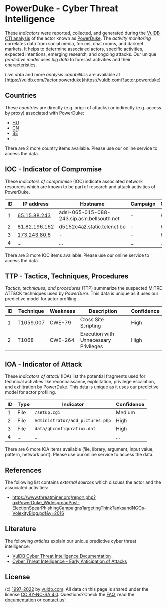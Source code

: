 # PowerDuke - Cyber Threat Intelligence

These _indicators_ were reported, collected, and generated during the [VulDB CTI analysis](https://vuldb.com/?kb.cti) of the actor known as [PowerDuke](https://vuldb.com/?actor.powerduke). The _activity monitoring_ correlates data from social media, forums, chat rooms, and darknet markets. It helps to determine associated actors, specific activities, expected intentions, emerging research, and ongoing attacks. Our unique _predictive model_ uses _big data_ to forecast activities and their characteristics.

_Live data_ and more _analysis capabilities_ are available at [https://vuldb.com/?actor.powerduke](https://vuldb.com/?actor.powerduke)

## Countries

These _countries_ are directly (e.g. origin of attacks) or indirectly (e.g. access by proxy) associated with PowerDuke:

* [HU](https://vuldb.com/?country.hu)
* [CN](https://vuldb.com/?country.cn)
* [BE](https://vuldb.com/?country.be)
* ...

There are 2 more country items available. Please use our online service to access the data.

## IOC - Indicator of Compromise

These _indicators of compromise_ (IOC) indicate associated network resources which are known to be part of research and attack activities of PowerDuke.

ID | IP address | Hostname | Campaign | Confidence
-- | ---------- | -------- | -------- | ----------
1 | [65.15.88.243](https://vuldb.com/?ip.65.15.88.243) | adsl-065-015-088-243.sip.asm.bellsouth.net | - | High
2 | [81.82.196.162](https://vuldb.com/?ip.81.82.196.162) | d5152c4a2.static.telenet.be | - | High
3 | [173.243.80.6](https://vuldb.com/?ip.173.243.80.6) | - | - | High
4 | ... | ... | ... | ...

There are 3 more IOC items available. Please use our online service to access the data.

## TTP - Tactics, Techniques, Procedures

_Tactics, techniques, and procedures_ (TTP) summarize the suspected MITRE ATT&CK techniques used by _PowerDuke_. This data is unique as it uses our predictive model for actor profiling.

ID | Technique | Weakness | Description | Confidence
-- | --------- | -------- | ----------- | ----------
1 | T1059.007 | CWE-79 | Cross Site Scripting | High
2 | T1068 | CWE-264 | Execution with Unnecessary Privileges | High

## IOA - Indicator of Attack

These _indicators of attack_ (IOA) list the potential fragments used for technical activities like reconnaissance, exploitation, privilege escalation, and exfiltration by PowerDuke. This data is unique as it uses our predictive model for actor profiling.

ID | Type | Indicator | Confidence
-- | ---- | --------- | ----------
1 | File | `/setup.cgi` | Medium
2 | File | `Administrator/add_pictures.php` | High
3 | File | `data/gbconfiguration.dat` | High
4 | ... | ... | ...

There are 6 more IOA items available (file, library, argument, input value, pattern, network port). Please use our online service to access the data.

## References

The following list contains _external sources_ which discuss the actor and the associated activities:

* https://www.threatminer.org/report.php?q=PowerDuke_WidespreadPost-ElectionSpearPhishingCampaignsTargetingThinkTanksandNGOs-VolexityBlog.pdf&y=2016

## Literature

The following _articles_ explain our unique predictive cyber threat intelligence:

* [VulDB Cyber Threat Intelligence Documentation](https://vuldb.com/?kb.cti)
* [Cyber Threat Intelligence - Early Anticipation of Attacks](https://www.scip.ch/en/?labs.20201022)

## License

(c) [1997-2022](https://vuldb.com/?kb.changelog) by [vuldb.com](https://vuldb.com/?kb.about). All data on this page is shared under the license [CC BY-NC-SA 4.0](https://creativecommons.org/licenses/by-nc-sa/4.0/). Questions? Check the [FAQ](https://vuldb.com/?kb.faq), read the [documentation](https://vuldb.com/?kb) or [contact us](https://vuldb.com/?contact)!
